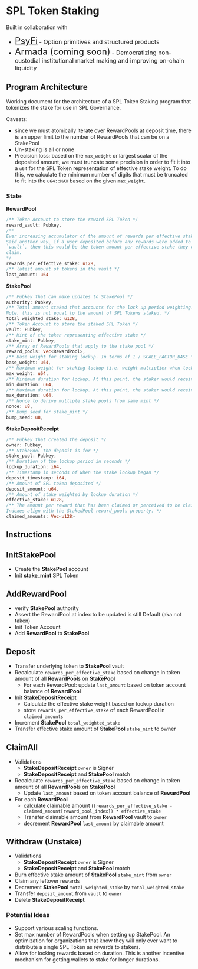 # SPL Token Staking

Built in collaboration with

- <font size="5">[PsyFi](https://www.psyfi.io/)</font> <font size="3">- Option primitives and structured products</font>
- <font size="5">Armada (coming soon)</font> <font size="3"> - Democratizing non-custodial institutional market making and improving on-chain liquidity</font>

## Program Architecture

Working document for the architecture of a SPL Token Staking program that tokenizes the stake for use in SPL Governance.

Caveats:

- since we must atomically iterate over RewardPools at deposit time, there is an upper limit to the number of RewardPools that can be on a StakePool
- Un-staking is all or none
- Precision loss: based on the `max_weight` or largest scalar of the deposited amount, we must truncate some precision in order to fit it into a `u64` for the SPL Token representation of effective stake weight. To do this, we calculate the minimum number of digits that must be truncated to fit into the `u64::MAX` based on the given `max_weight`.

### State

**RewardPool**

```rust
/** Token Account to store the reward SPL Token */
reward_vault: Pubkey,
/**
Ever increasing accumulator of the amount of rewards per effective stake.
Said another way, if a user deposited before any rewards were added to the
`vault`, then this would be the token amount per effective stake they could
claim.
*/
rewards_per_effective_stake: u128,
/** latest amount of tokens in the vault */
last_amount: u64
```

**StakePool**

```rust
/** Pubkey that can make updates to StakePool */
authority: Pubkey,
/** Total amount staked that accounts for the lock up period weighting.
Note, this is not equal to the amount of SPL Tokens staked. */
total_weighted_stake: u128,
/** Token Account to store the staked SPL Token */
vault: Pubkey,
/** Mint of the token representing effective stake */
stake_mint: Pubkey,
/** Array of RewardPools that apply to the stake pool */
reward_pools: Vec<RewardPool>,
/** Base weight for staking lockup. In terms of 1 / SCALE_FACTOR_BASE */
base_weight: u64,
/** Maximum weight for staking lockup (i.e. weight multiplier when locked up for max duration). In terms of 1 / SCALE_FACTOR_BASE */
max_weight: u64,
/** Minimum duration for lockup. At this point, the staker would receive the base weight. */
min_duration: u64,
/** Maximum duration for lockup. At this point, the staker would receive the max weight. */
max_duration: u64,
/** Nonce to derive multiple stake pools from same mint */
nonce: u8,
/** Bump seed for stake_mint */
bump_seed: u8,
```

**StakeDepositReceipt**

```rust
/** Pubkey that created the deposit */
owner: Pubkey,
/** StakePool the deposit is for */
stake_pool: Pubkey,
/** Duration of the lockup period in seconds */
lockup_duration: i64,
/** Timestamp in seconds of when the stake lockup began */
deposit_timestamp: i64,
/** Amount of SPL token deposited */
deposit_amount: u64,
/** Amount of stake weighted by lockup duration */
effective_stake: u128,
/** The amount per reward that has been claimed or perceived to be claimed.
Indexes align with the StakedPool reward_pools property. */
claimed_amounts: Vec<u128>
```

## Instructions

## InitStakePool

- Create the **StakePool** account
- Init **stake_mint** SPL Token

## AddRewardPool

- verify **StakePool** authority
- Assert the RewardPool at index to be updated is still Default (aka not taken)
- Init Token Account
- Add **RewardPool** to **StakePool**

## Deposit

- Transfer underlying token to **StakePool** vault
- Recalculate `rewards_per_effective_stake` based on change in token amount of all **RewardPool**s on **StakePool**
  - For each RewardPool: update `last_amount` based on token account balance of **RewardPool**
- Init **StakeDepositReceipt**
  - Calculate the effective stake weight based on lockup duration
  - store `rewards_per_effective_stake` of each RewardPool in `claimed_amounts`
- Increment **StakePool** `total_weighted_stake`
- Transfer effective stake amount of **StakePool** `stake_mint` to owner

## ClaimAll

- Validations
  - **StakeDepositReceipt** `owner` is Signer
  - **StakeDepositReceipt** and **StakePool** match
- Recalculate `rewards_per_effective_stake` based on change in token amount of all **RewardPool**s on **StakePool**
  - Update `last_amount` based on token account balance of **RewardPool**
- For each **RewardPool**
  - calculate claimable amount (`(rewards_per_effective_stake - claimed_amount[reward_pool_index]) * effective_stake`
  - Transfer claimable amount from **RewardPool** vault to `owner`
  - decrement **RewardPool** `last_amount` by claimable amount

## Withdraw (Unstake)

- Validations
  - **StakeDepositReceipt** `owner` is Signer
  - **StakeDepositReceipt** and **StakePool** match
- Burn effective stake amount of **StakePool** `stake_mint` from `owner`
- Claim any leftover rewards
- Decrement **StakePool** `total_weighted_stake` by `total_weighted_stake`
- Transfer `deposit_amount` from `vault` to `owner`
- Delete **StakeDepositReceipt**

### Potential Ideas

- Support various scaling functions.
- Set max number of RewardPools when setting up StakePool. An optimization for organizations that know they will only ever want to distribute a single SPL Token as rewards to stakers.
- Allow for locking rewards based on duration. This is another incentive mechanism for getting wallets to stake for longer durations.
